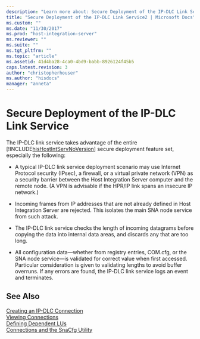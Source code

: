 ```yaml
---
description: "Learn more about: Secure Deployment of the IP-DLC Link Service"
title: "Secure Deployment of the IP-DLC Link Service2 | Microsoft Docs"
ms.custom: ""
ms.date: "11/30/2017"
ms.prod: "host-integration-server"
ms.reviewer: ""
ms.suite: ""
ms.tgt_pltfrm: ""
ms.topic: "article"
ms.assetid: 41d4ba28-4ca0-4bd9-babb-8926124f45b5
caps.latest.revision: 3
author: "christopherhouser"
ms.author: "hisdocs"
manager: "anneta"
---
```

# Secure Deployment of the IP-DLC Link Service
The IP-DLC link service takes advantage of the entire [!INCLUDE[hisHostIntServNoVersion](../includes/hishostintservnoversion-md.md)] secure deployment feature set, especially the following:  
  
-   A typical IP-DLC link service deployment scenario may use Internet Protocol security (IPsec), a firewall, or a virtual private network (VPN) as a security barrier between the Host Integration Server computer and the remote node. (A VPN is advisable if the HPR/IP link spans an insecure IP network.)  
  
-   Incoming frames from IP addresses that are not already defined in Host Integration Server are rejected. This isolates the main SNA node service from such attack.  
  
-   The IP-DLC link service checks the length of incoming datagrams before copying the data into internal data areas, and discards any that are too long.  
  
-   All configuration data—whether from registry entries, COM.cfg, or the SNA node service—is validated for correct value when first accessed. Particular consideration is given to validating lengths to avoid buffer overruns. If any errors are found, the IP-DLC link service logs an event and terminates.  
  
## See Also  
 [Creating an IP-DLC Connection](../core/creating-an-ip-dlc-connection1.md)   
 [Viewing Connections](../core/viewing-connections1.md)   
 [Defining Dependent LUs](../core/defining-dependent-lus1.md)   
 [Connections and the SnaCfg Utility](../core/connections-and-the-snacfg-utility1.md)
